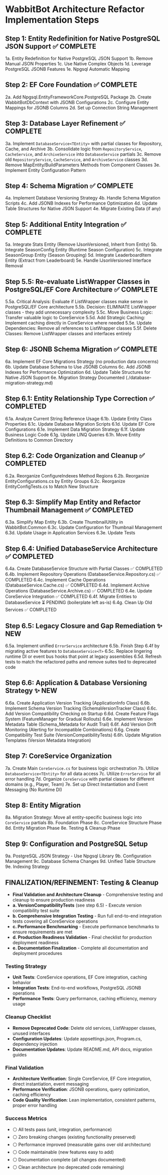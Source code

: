 # WabbitBot Architecture Refactor Implementation Steps

## Step 1: Entity Redefinition for Native PostgreSQL JSON Support ✅ COMPLETE
1a. Entity Redefinition for Native PostgreSQL JSON Support
1b. Remove Manual JSON Properties
1c. Use Native Complex Objects
1d. Leverage PostgreSQL JSONB Features
1e. Npgsql Automatic Mapping

## Step 2: EF Core Foundation ✅ COMPLETE
2a. Add Npgsql.EntityFrameworkCore.PostgreSQL Package
2b. Create WabbitBotDbContext with JSONB Configurations
2c. Configure Entity Mappings for JSONB Columns
2d. Set up Connection String Management

## Step 3: Database Layer Refinement ✅ COMPLETE
3a. Implement `DatabaseService<TEntity>` with partial classes for Repository, Cache, and Archive
3b. Consolidate logic from `RepositoryService`, `CacheService`, and `ArchiveService` into `DatabaseService` partials
3c. Remove old `RepositoryService`, `CacheService`, and `ArchiveService` classes
3d. Remove MapEntity/BuildParameters Methods from Component Classes
3e. Implement Entity Configuration Pattern

## Step 4: Schema Migration ✅ COMPLETE
4a. Implement Database Versioning Strategy
4b. Handle Schema Migration Scripts
4c. Add JSONB Indexes for Performance Optimization
4d. Update Table Structures for Native JSON Support
4e. Migrate Existing Data (if any)

## Step 5: Additional Entity Integration ✅ COMPLETE
5a. Integrate Stats Entity (Remove IJsonVersioned, Inherit from Entity)
5b. Integrate SeasonConfig Entity (Runtime Season Configuration)
5c. Integrate SeasonGroup Entity (Season Grouping)
5d. Integrate LeaderboardItem Entity (Extract from Leaderboard)
5e. Handle IJsonVersioned Interface Removal

## Step 5.5: Re-evaluate ListWrapper Classes in PostgreSQL/EF Core Architecture ✅ COMPLETE
5.5a. Critical Analysis: Evaluate if ListWrapper classes make sense in PostgreSQL/EF Core architecture
5.5b. Decision: ELIMINATE ListWrapper classes - they add unnecessary complexity
5.5c. Move Business Logic: Transfer valuable logic to CoreService
5.5d. Add Strategic Caching: Implement caching directly in CoreService where needed
5.5e. Update Dependencies: Remove all references to ListWrapper classes
5.5f. Delete Classes: Remove ListWrapper classes and interfaces entirely

## Step 6: JSONB Schema Migration ✅ COMPLETE
6a. Implement EF Core Migrations Strategy (no production data concerns)
6b. Update Database Schema to Use JSONB Columns
6c. Add JSONB Indexes for Performance Optimization
6d. Update Table Structures for Native JSON Support
6e. Migration Strategy Documented (./database-migration-strategy.md)

## Step 6.1: Entity Relationship Type Correction ✅ COMPLETED
6.1a. Analyze Current String Reference Usage
6.1b. Update Entity Class Properties
6.1c. Update Database Migration Scripts
6.1d. Update EF Core Configurations
6.1e. Implement Data Migration Strategy
6.1f. Update Business Logic Code
6.1g. Update LINQ Queries
6.1h. Move Entity Definitions to Common Directory

## Step 6.2: Code Organization and Cleanup ✅ COMPLETED
6.2a. Reorganize ConfigureIndexes Method Regions
6.2b. Reorganize EntityConfigurations.cs by Entity Groups
6.2c. Reorganize EntityConfigTests.cs to Match New Structure

## Step 6.3: Simplify Map Entity and Refactor Thumbnail Management ✅ COMPLETED
6.3a. Simplify Map Entity
6.3b. Create ThumbnailUtility in WabbitBot.Common
6.3c. Update Configuration for Thumbnail Management
6.3d. Update Usage in Application Services
6.3e. Update Tests

## Step 6.4: Unified DatabaseService Architecture ✅ COMPLETED
6.4a. Create DatabaseService Structure with Partial Classes ✅ COMPLETED
6.4b. Implement Repository Operations (DatabaseService.Repository.cs) ✅ COMPLETED
6.4c. Implement Cache Operations (DatabaseService.Cache.cs) ✅ COMPLETED
6.4d. Implement Archive Operations (DatabaseService.Archive.cs) ✅ COMPLETED
6.4e. Update CoreService Integration ✅ COMPLETED
6.4f. Migrate Entities to DatabaseService ⏳ PENDING (boilerplate left as-is)
6.4g. Clean Up Old Services ✅ COMPLETED

## Step 6.5: Legacy Closure and Gap Remediation ✨ NEW
6.5a. Implement unified `ErrorService` architecture
6.5b. Finish Step 6.4f by migrating active features to `DatabaseService<T>`
6.5c. Replace lingering runtime DI or event bus hooks that point at legacy assemblies
6.5d. Refresh tests to match the refactored paths and remove suites tied to deprecated code

## Step 6.6: Application & Database Versioning Strategy ✨ NEW
6.6a. Create Application Version Tracking (ApplicationInfo Class)
6.6b. Implement Schema Version Tracking (SchemaVersionTracker Class)
6.6c. Add Version Compatibility Checking on Startup
6.6d. Create Feature Flags System (FeatureManager for Gradual Rollouts)
6.6e. Implement Version Metadata Table (Schema_Metadata for Audit Trail)
6.6f. Add Version Drift Monitoring (Alerting for Incompatible Combinations)
6.6g. Create Compatibility Test Suite (VersionCompatibilityTests)
6.6h. Update Migration Templates (Version Metadata Integration)

## Step 7: CoreService Organization
7a. Create Main `CoreService.cs` for business logic orchestration
7b. Utilize `DatabaseService<TEntity>` for all data access
7c. Utilize `ErrorService` for all error handling
7d. Organize `CoreService` with partial classes for different domains (e.g., Player, Team)
7e. Set up Direct Instantiation and Event Messaging (No Runtime DI)

## Step 8: Entity Migration
8a. Migration Strategy: Move all entity-specific business logic into `CoreService` partials
8b. Foundation Phase
8c. CoreService Structure Phase
8d. Entity Migration Phase
8e. Testing & Cleanup Phase

## Step 9: Configuration and PostgreSQL Setup
9a. PostgreSQL JSON Strategy - Use Npgsql Library
9b. Configuration Management
9c. Database Schema Changes
9d. Unified Table Structure
9e. Indexing Strategy

## FINALIZATION/REFINEMENT: Testing & Cleanup
- **Final Validation and Architecture Cleanup** - Comprehensive testing and cleanup to ensure production readiness
- **a. VersionCompatibilityTests** (see step 6.5) - Execute version compatibility test suite
- **b. Comprehensive Integration Testing** - Run full end-to-end integration tests covering all CoreService operations
- **c. Performance Benchmarking** - Execute performance benchmarks to ensure requirements are met
- **d. Production Readiness Validation** - Final checklist for production deployment readiness
- **e. Documentation Finalization** - Complete all documentation and deployment procedures

### Testing Strategy
- **Unit Tests**: CoreService operations, EF Core integration, caching behavior
- **Integration Tests**: End-to-end workflows, PostgreSQL JSONB operations
- **Performance Tests**: Query performance, caching efficiency, memory usage

### Cleanup Checklist
- **Remove Deprecated Code**: Delete old services, ListWrapper classes, unused interfaces
- **Configuration Updates**: Update appsettings.json, Program.cs, dependency injection
- **Documentation Updates**: Update README.md, API docs, migration guides

### Final Validation
- **Architecture Verification**: Single CoreService, EF Core integration, direct instantiation, event messaging
- **Performance Verification**: JSONB operations, query optimization, caching efficiency
- **Code Quality Verification**: Lean implementation, consistent patterns, proper error handling

### Success Metrics
- ⚪ All tests pass (unit, integration, performance)
- ⚪ Zero breaking changes (existing functionality preserved)
- ⚪ Performance improved (measurable gains over old architecture)
- ⚪ Code maintainable (new features easy to add)
- ⚪ Documentation complete (all changes documented)
- ⚪ Clean architecture (no deprecated code remaining)
